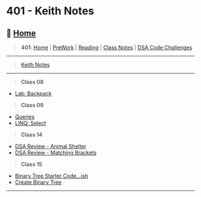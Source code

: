 # 401 - Keith Notes

## 🏡 [**Home**](https://mistidinzy.github.io/ReadingNotes/)

> **401**: [Home](https://bit.ly/3EcMrF6)
|
[PreWork](https://bit.ly/3jzkAa1)
|
[Reading](https://bit.ly/3b8DLDc)
|
[Class Notes](https://bit.ly/3Eglbpb)
|
[DSA Code Challenges](https://bit.ly/3GjNoNG)
>

---

> [Keith Notes](https://bit.ly/311v6kd)

---

> **Class 08**

* [Lab: Backpack](/401/knotes/c8-labBackpackSC.md)

> **Class 09**

* [Queries](/401/knotes/c9-exampleQueries.md)
* [LINQ: Select](/401/knotes/c9-LINQ-Select.md)

> **Class 14**

* [DSA Review - Animal Shelter](/401/knotes/c14-animalshelter.md)
* [DSA Review - Matching Brackets](/401/knotes/c14b-brackets.md)

> **Class 15**

* [Binary Tree Starter Code...ish](/401/knotes/c15-binaryTreeIsh.md)
* [Create Binary Tree](/401/knotes/c15b-createBT.md)

---
